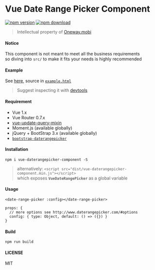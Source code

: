 # Vue Date Range Picker Component

[![npm version][npm-v-img]][npm-url]
[![npm download][npm-dl-img]][npm-url]

> Intellectual property of [Oneway.mobi](http://www.oneway.mobi/)

#### Notice
This component is not meant to meet all the business requirements  
so diving into `src/` to make it fits your needs is highly recommended

#### Example
See [here](https://onewaytech.github.io/vue-daterangepicker-component/example.html), source in [`example.html`](./example.html)
> Suggest inspecting it with [devtools](https://github.com/vuejs/vue-devtools)

#### Requirement
* Vue 1.x
* Vue Router 0.7.x
* [vue-update-query-mixin](https://github.com/onewaytech/vue-update-query-mixin)
* Moment.js (available globally)
* jQuery + BootStrap 3.x (available globally)
* [`bootstrap-daterangepicker`](http://www.daterangepicker.com/)

#### Installation
`npm i vue-daterangepicker-component -S`

> alternatively: `<script src="dist/vue-daterangepicker-component.min.js"></script>`  
> which exposes **`VueDateRangePicker`** as a global variable

#### Usage
```
<date-range-picker :config></date-range-picker>

props: {
  // more options see http://www.daterangepicker.com/#options
  config: { type: Object, default: () => ({}) }
}
```

#### Build

`npm run build`

#### LICENSE

MIT

[npm-url]: https://www.npmjs.com/package/vue-daterangepicker-component
[npm-v-img]: http://img.shields.io/npm/v/vue-daterangepicker-component.svg
[npm-dl-img]: http://img.shields.io/npm/dm/vue-daterangepicker-component.svg

